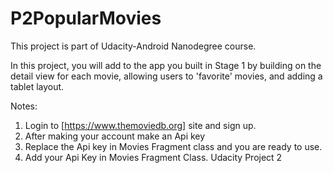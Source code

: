 # P2PopularMovies

This project is part of Udacity-Android Nanodegree course.

In this project, you will add to the app you built in Stage 1 by building on the detail view for each movie, allowing users to 'favorite' movies, and adding a tablet layout.

Notes:
1. Login to [https://www.themoviedb.org] site and sign up.
2. After making your account make an Api key
3. Replace the Api key in Movies Fragment class and you are ready to use.
4. Add your Api Key in Movies Fragment Class. Udacity Project 2
